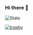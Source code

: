 ### Hi there 👋

![Stats](https://github-readme-stats.vercel.app/api?username=dbrrt&show_icons=true&count_private=true&hide=stars&include_all_commits=true&show_icons=true&layout=compact&theme=graywhite)

[![trophy](https://github-profile-trophy.vercel.app/?username=dbrrt)](https://github.com/ryo-ma/github-profile-trophy)
